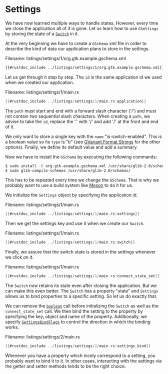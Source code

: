 # Settings

We have now learned multiple ways to handle states.
However, every time we close the application all of it is gone.
Let us learn how to use `GSettings` by storing the state of a [`Switch`](../docs/gtk4/struct.Switch.html) in it.

At the very beginning we have to create a `GSchema` xml file in order to describe the kind of data our application plans to store in the settings.

<span class="filename">Filename: listings/settings/1/org.gtk.example.gschema.xml</span>

```xml
{{#rustdoc_include ../listings/settings/1/org.gtk.example.gschema.xml}}
```
Let us get through it step by step.
The `id` is the same application id we used when we created our application.

<span class="filename">Filename: listings/settings/1/main.rs</span>

```rust ,no_run,noplayground
{{#rustdoc_include ../listings/settings/1/main.rs:application}}
```
The `path` must start and end with a forward slash character ('/') and must not contain two sequential slash characters.
When creating a `path`, we advise to take the `id`, replace the '.' with '/' and add '/' at the front and end of it.

We only want to store a single key with the `name` "is-switch-enabled".
This is a boolean value so its `type` is "b" (see [GVariant Format Strings](https://developer.gnome.org/glib/stable/gvariant-format-strings.html) for the other options).
Finally, we define its default value and add a summary.

Now we have to install the `GSchema` by executing the following commands:

```bash
$ sudo install -D org.gtk.example.gschema.xml /usr/share/glib-2.0/schemas/
$ sudo glib-compile-schemas /usr/share/glib-2.0/schemas/
```

This has to be repeated every time we change the `GSchema`.
That is why we probably want to use a build system like [Meson](https://mesonbuild.com/) to do it for us.

We initialize the `Settings` object by specifying the application id.

<span class="filename">Filename: listings/settings/1/main.rs</span>

```rust ,no_run,noplayground
{{#rustdoc_include ../listings/settings/1/main.rs:settings}}
```

Then we get the settings key and use it when we create our `Switch`.

<span class="filename">Filename: listings/settings/1/main.rs</span>

```rust ,no_run,noplayground
{{#rustdoc_include ../listings/settings/1/main.rs:switch}}
```

Finally, we assure that the switch state is stored in the settings whenever we click on it.

<span class="filename">Filename: listings/settings/1/main.rs</span>

```rust ,no_run,noplayground
{{#rustdoc_include ../listings/settings/1/main.rs:connect_state_set}}
```

The `Switch` now retains its state even after closing the application.
But we can make this even better.
The `Switch` has a property "state" and `Settings` allows us to bind properties to a specific setting.
So let us do exactly that.

We can remove the [`boolean`](http://gtk-rs.org/gtk-rs-core/stable/latest/docs/gio/trait.SettingsExt.html#tymethod.boolean) call before initializing the `Switch` as well as the `connect_state_set` call.
We then bind the setting to the property by specifying the key, object and name of the property.
Additionally, we specify [`SettingsBindFlags`](https://gtk-rs.org/gtk-rs-core/stable/latest/docs/gio/struct.SettingsBindFlags.html) to control the direction in which the binding works.

<span class="filename">Filename: listings/settings/2/main.rs</span>

```rust ,no_run,noplayground
{{#rustdoc_include ../listings/settings/2/main.rs:settings_bind}}
```

Whenever you have a property which nicely correspond to a setting, you probably want to bind it to it.
In other cases, interacting with the settings via the getter and setter methods tends to be the right choice.
